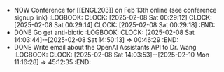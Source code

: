 - NOW Conference for [[ENGL203]] on Feb 13th online (see conference signup link)
  :LOGBOOK:
  CLOCK: [2025-02-08 Sat 00:29:12]
  CLOCK: [2025-02-08 Sat 00:29:14]
  CLOCK: [2025-02-08 Sat 00:29:18]
  :END:
- DONE Go get anti-biotic
  :LOGBOOK:
  CLOCK: [2025-02-08 Sat 14:03:44]--[2025-02-08 Sat 14:50:13] =>  00:46:29
  :END:
- DONE Write email about the OpenAI Assistants API to Dr. Wang
  :LOGBOOK:
  CLOCK: [2025-02-08 Sat 14:03:53]--[2025-02-10 Mon 11:16:28] =>  45:12:35
  :END: